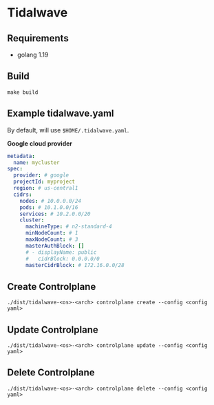# Tidalwave

## Requirements
* golang 1.19

## Build
```console
make build
```

## Example tidalwave.yaml
By default, will use `$HOME/.tidalwave.yaml`.

**Google cloud provider**
```yaml
metadata:
  name: mycluster
spec:
  provider: # google
  projectId: myproject
  region: # us-central1
  cidrs:
    nodes: # 10.0.0.0/24
    pods: # 10.1.0.0/16
    services: # 10.2.0.0/20
    cluster:
      machineType: # n2-standard-4
      minNodeCount: # 1
      maxNodeCount: # 3
      masterAuthBlock: []
      # - displayName: public
      #   cidrBlock: 0.0.0.0/0
      masterCidrBlock: # 172.16.0.0/28
```

## Create Controlplane
```console
./dist/tidalwave-<os>-<arch> controlplane create --config <config yaml>
```

## Update Controlplane
```console
./dist/tidalwave-<os>-<arch> controlplane update --config <config yaml>
```

## Delete Controlplane
```console
./dist/tidalwave-<os>-<arch> controlplane delete --config <config yaml>
```